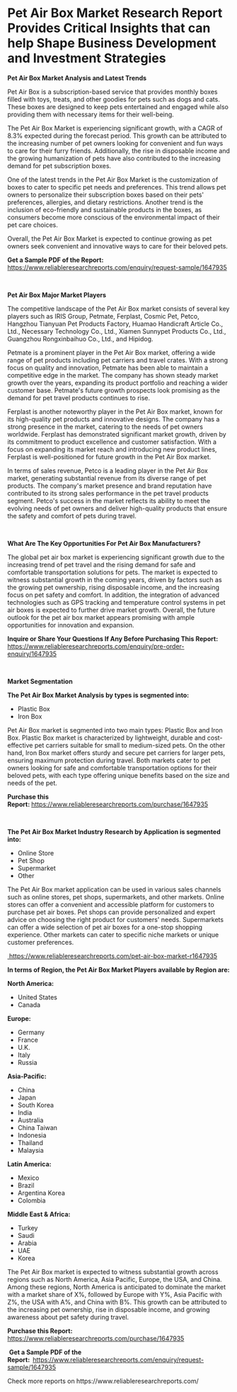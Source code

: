 <p><h1>Pet Air Box Market Research Report Provides Critical Insights that can help Shape Business Development and Investment Strategies</h1></p><p><strong>Pet Air Box Market Analysis and Latest Trends</strong></p>
<p><p>Pet Air Box is a subscription-based service that provides monthly boxes filled with toys, treats, and other goodies for pets such as dogs and cats. These boxes are designed to keep pets entertained and engaged while also providing them with necessary items for their well-being.</p><p>The Pet Air Box Market is experiencing significant growth, with a CAGR of 8.3% expected during the forecast period. This growth can be attributed to the increasing number of pet owners looking for convenient and fun ways to care for their furry friends. Additionally, the rise in disposable income and the growing humanization of pets have also contributed to the increasing demand for pet subscription boxes.</p><p>One of the latest trends in the Pet Air Box Market is the customization of boxes to cater to specific pet needs and preferences. This trend allows pet owners to personalize their subscription boxes based on their pets' preferences, allergies, and dietary restrictions. Another trend is the inclusion of eco-friendly and sustainable products in the boxes, as consumers become more conscious of the environmental impact of their pet care choices.</p><p>Overall, the Pet Air Box Market is expected to continue growing as pet owners seek convenient and innovative ways to care for their beloved pets.</p></p>
<p><strong>Get a Sample PDF of the Report:&nbsp;</strong> <a href="https://www.reliableresearchreports.com/enquiry/request-sample/1647935">https://www.reliableresearchreports.com/enquiry/request-sample/1647935</a></p>
<p>&nbsp;</p>
<p><strong>Pet Air Box Major Market Players</strong></p>
<p><p>The competitive landscape of the Pet Air Box market consists of several key players such as IRIS Group, Petmate, Ferplast, Cosmic Pet, Petco, Hangzhou Tianyuan Pet Products Factory, Huamao Handicraft Article Co., Ltd., Necessary Technology Co., Ltd., Xiamen Sunnypet Products Co., Ltd., Guangzhou Rongxinbaihuo Co., Ltd., and Hipidog.</p><p>Petmate is a prominent player in the Pet Air Box market, offering a wide range of pet products including pet carriers and travel crates. With a strong focus on quality and innovation, Petmate has been able to maintain a competitive edge in the market. The company has shown steady market growth over the years, expanding its product portfolio and reaching a wider customer base. Petmate's future growth prospects look promising as the demand for pet travel products continues to rise.</p><p>Ferplast is another noteworthy player in the Pet Air Box market, known for its high-quality pet products and innovative designs. The company has a strong presence in the market, catering to the needs of pet owners worldwide. Ferplast has demonstrated significant market growth, driven by its commitment to product excellence and customer satisfaction. With a focus on expanding its market reach and introducing new product lines, Ferplast is well-positioned for future growth in the Pet Air Box market.</p><p>In terms of sales revenue, Petco is a leading player in the Pet Air Box market, generating substantial revenue from its diverse range of pet products. The company's market presence and brand reputation have contributed to its strong sales performance in the pet travel products segment. Petco's success in the market reflects its ability to meet the evolving needs of pet owners and deliver high-quality products that ensure the safety and comfort of pets during travel.</p></p>
<p>&nbsp;</p>
<p><strong>What Are The Key Opportunities For Pet Air Box Manufacturers?</strong></p>
<p><p>The global pet air box market is experiencing significant growth due to the increasing trend of pet travel and the rising demand for safe and comfortable transportation solutions for pets. The market is expected to witness substantial growth in the coming years, driven by factors such as the growing pet ownership, rising disposable income, and the increasing focus on pet safety and comfort. In addition, the integration of advanced technologies such as GPS tracking and temperature control systems in pet air boxes is expected to further drive market growth. Overall, the future outlook for the pet air box market appears promising with ample opportunities for innovation and expansion.</p></p>
<p><strong>Inquire or Share Your Questions If Any Before Purchasing This Report:</strong> <a href="https://www.reliableresearchreports.com/enquiry/pre-order-enquiry/1647935">https://www.reliableresearchreports.com/enquiry/pre-order-enquiry/1647935</a></p>
<p>&nbsp;</p>
<p><strong>Market Segmentation</strong></p>
<p><strong>The Pet Air Box Market Analysis by types is segmented into:</strong></p>
<p><ul><li>Plastic Box</li><li>Iron Box</li></ul></p>
<p><p>Pet Air Box market is segmented into two main types: Plastic Box and Iron Box. Plastic Box market is characterized by lightweight, durable and cost-effective pet carriers suitable for small to medium-sized pets. On the other hand, Iron Box market offers sturdy and secure pet carriers for larger pets, ensuring maximum protection during travel. Both markets cater to pet owners looking for safe and comfortable transportation options for their beloved pets, with each type offering unique benefits based on the size and needs of the pet.</p></p>
<p><strong>Purchase this Report:&nbsp;</strong><a href="https://www.reliableresearchreports.com/purchase/1647935">https://www.reliableresearchreports.com/purchase/1647935</a></p>
<p>&nbsp;</p>
<p><strong>The Pet Air Box Market Industry Research by Application is segmented into:</strong></p>
<p><ul><li>Online Store</li><li>Pet Shop</li><li>Supermarket</li><li>Other</li></ul></p>
<p><p>The Pet Air Box market application can be used in various sales channels such as online stores, pet shops, supermarkets, and other markets. Online stores can offer a convenient and accessible platform for customers to purchase pet air boxes. Pet shops can provide personalized and expert advice on choosing the right product for customers' needs. Supermarkets can offer a wide selection of pet air boxes for a one-stop shopping experience. Other markets can cater to specific niche markets or unique customer preferences.</p></p>
<p><a href="https://www.reliableresearchreports.com/pet-air-box-market-r1647935">&nbsp;https://www.reliableresearchreports.com/pet-air-box-market-r1647935</a></p>
<p><strong>In terms of Region, the Pet Air Box Market Players available by Region are:</strong></p>
<p>
    <p> <strong> North America: </strong>
        <ul>
            <li>United States</li>
            <li>Canada</li>
        </ul>
        </p> 
    <p> <strong> Europe: </strong>
        <ul>
            <li>Germany</li>
            <li>France</li>
            <li>U.K.</li>
            <li>Italy</li>
            <li>Russia</li>
        </ul>
        </p> 
    <p> <strong> Asia-Pacific: </strong>
        <ul>
            <li>China</li>
            <li>Japan</li>
            <li>South Korea</li>
            <li>India</li>
            <li>Australia</li>
            <li>China Taiwan</li>
            <li>Indonesia</li>
            <li>Thailand</li>
            <li>Malaysia</li>
        </ul>
        </p> 
    <p> <strong> Latin America: </strong>
        <ul>
            <li>Mexico</li>
            <li>Brazil</li>
            <li>Argentina Korea</li>
            <li>Colombia</li>
        </ul>
        </p> 
    <p> <strong> Middle East & Africa: </strong>
        <ul>
            <li>Turkey</li>
            <li>Saudi</li>
            <li>Arabia</li>
            <li>UAE</li>
            <li>Korea</li>
        </ul>
    </p>
    </p>
<p><p>The Pet Air Box market is expected to witness substantial growth across regions such as North America, Asia Pacific, Europe, the USA, and China. Among these regions, North America is anticipated to dominate the market with a market share of X%, followed by Europe with Y%, Asia Pacific with Z%, the USA with A%, and China with B%. This growth can be attributed to the increasing pet ownership, rise in disposable income, and growing awareness about pet safety during travel.</p></p>
<p><strong>Purchase this Report: </strong><a href="https://www.reliableresearchreports.com/purchase/1647935">https://www.reliableresearchreports.com/purchase/1647935</a></p>
<p>&nbsp;<strong>Get a Sample PDF of the Report:&nbsp;&nbsp;</strong><a href="https://www.reliableresearchreports.com/enquiry/request-sample/1647935">https://www.reliableresearchreports.com/enquiry/request-sample/1647935</a></p>
<p><strong></strong></p>
<p>Check more reports on https://www.reliableresearchreports.com/</p>